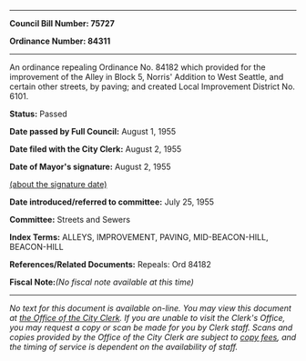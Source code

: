 

********

**Council Bill Number: 75727**
   
**Ordinance Number: 84311**
********

 An ordinance repealing Ordinance No. 84182 which provided for the improvement of the Alley in Block 5, Norris' Addition to West Seattle, and certain other streets, by paving; and created Local Improvement District No. 6101.

**Status:** Passed
   
**Date passed by Full Council:** August 1, 1955
   
**Date filed with the City Clerk:** August 2, 1955
   
**Date of Mayor's signature:** August 2, 1955
   
[(about the signature date)](/~public/approvaldate.htm)
   
   
   
**Date introduced/referred to committee:** July 25, 1955
   
**Committee:** Streets and Sewers
   
   
**Index Terms:** ALLEYS, IMPROVEMENT, PAVING, MID-BEACON-HILL, BEACON-HILL

**References/Related Documents:** Repeals: Ord 84182

**Fiscal Note:**_(No fiscal note available at this time)_
********

_No text for this document is available on-line. You may view this document at [the Office of the City Clerk](http://www.seattle.gov/leg/clerk/contactUs.htm). If you are unable to visit the Clerk's Office, you may request a copy or scan be made for you by Clerk staff. Scans and copies provided by the Office of the City Clerk are subject to [copy fees](http://clerk.seattle.gov/~public/clerkfees.htm), and the timing of service is dependent on the availability of staff._

